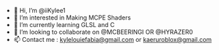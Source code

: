 - 👋 Hi, I’m @iiKylee1
- 👀 I’m interested in Making MCPE Shaders
- 🌱 I’m currently learning GLSL and C
- 💞️ I’m looking to collaborate on @MCBEERINGI OR @HYRAZER0
- 📫 Contact me : kylelouiefabia@gmail.com or kaeruroblox@gmail.com

<!---
iiKylee1/iiKylee1 is a ✨ special ✨ repository because its `README.md` (this file) appears on your GitHub profile.
You can click the Preview link to take a look at your changes.
--->
